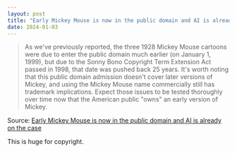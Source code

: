 ```yaml
---
layout: post
title: "Early Mickey Mouse is now in the public domain and AI is already on the case"
date: 2024-01-03
---
```


 > As we've previously reported, the three 1928 Mickey Mouse cartoons 
were due to enter the public domain much earlier (on January 1, 1999), 
but due to the Sonny Bono Copyright Term Extension Act passed in 1998, 
that date was pushed back 25 years. It's worth noting that this public 
domain admission doesn't cover later versions of Mickey, and using the 
Mickey Mouse name commercially still has trademark implications. Expect 
those issues to be tested thoroughly over time now that the American 
public "owns" an early version of Mickey.

Source: [Early Mickey Mouse is now in the public domain and AI is 
already on the case](https://arstechnica.com/?p=1993162)


This is huge for copyright.


